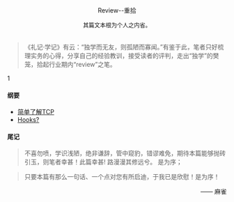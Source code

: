 <center>Review--重拾</center>  
<p align="center"><div width="100" style="background-image:url(https://github.com/lianglei-git/review/blob/master/s/imgs/logo.png), linear-gradient(rgba(0, 110, 255, 0.705), #00ffff);background-blend-mode: lighten;background-size: cover;"></div ></p>
<font size=2><center>其篇文本根为个人之内省。</center></font>
<br>

>《礼记·学记》有云：“独学而无友，则孤陋而寡闻。”有鉴于此，笔者只好梳理实务的心得，分享自己的经验教训，接受读者的评判，走出“独学”的樊笼，拾起行业期内“review”之笔。

1
#### 纲要
- [简单了解TCP](https://github.com/lianglei-git/review/blob/master/s/once-tcp.md)
- [Hooks?](https://github.com/lianglei-git/review/blob/master/s/once-hooks.md)


#### 尾记
> 不喜勿喷，学识浅陋，绝非谦辞，管中窥豹，错谬难免，期待本篇能够抛砖引玉，则笔者幸甚！此篇幸甚! 路漫漫其修远兮。 是为序；

> 只要本篇有那么一句话、一个点对您有所启迪，于我已是欣慰！是为序！

<p align="right">—— 麻雀</p>